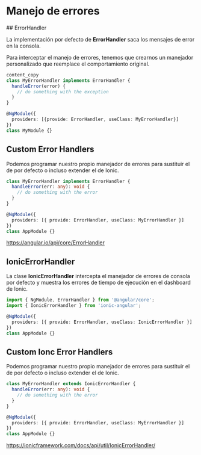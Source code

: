 # Manejo de errores

## ErrorHandler

La implementación por defecto de **ErrorHandler** saca los mensajes de error en la consola.

Para interceptar el manejo de errores, tenemos que crearnos un manejador personalizado que reemplace el comportamiento original.

```typescript
content_copy
class MyErrorHandler implements ErrorHandler {
  handleError(error) {
    // do something with the exception
  }
}

@NgModule({
  providers: [{provide: ErrorHandler, useClass: MyErrorHandler}]
})
class MyModule {}
```

## Custom Error Handlers

Podemos programar nuestro propio manejador de errores para sustituir el de por defecto o incluso extender el de Ionic.

```typescript
class MyErrorHandler implements ErrorHandler {
  handleError(err: any): void {
    // do something with the error
  }
}

@NgModule({
  providers: [{ provide: ErrorHandler, useClass: MyErrorHandler }]
})
class AppModule {}
```

https://angular.io/api/core/ErrorHandler


## IonicErrorHandler

La clase **IonicErrorHandler** intercepta el manejador de errores de consola por defecto y muestra los errores de tiempo de ejecución en el dashboard de Ionic.

```typescript
import { NgModule, ErrorHandler } from '@angular/core';
import { IonicErrorHandler } from 'ionic-angular';

@NgModule({
  providers: [{ provide: ErrorHandler, useClass: IonicErrorHandler }]
})
class AppModule {}
```

## Custom Ionc Error Handlers

Podemos programar nuestro propio manejador de errores para sustituir el de por defecto o incluso extender el de Ionic.

```typescript
class MyErrorHandler extends IonicErrorHandler {
  handleError(err: any): void {
    // do something with the error
  }
}

@NgModule({
  providers: [{ provide: ErrorHandler, useClass: MyErrorHandler }]
})
class AppModule {}
```

https://ionicframework.com/docs/api/util/IonicErrorHandler/
